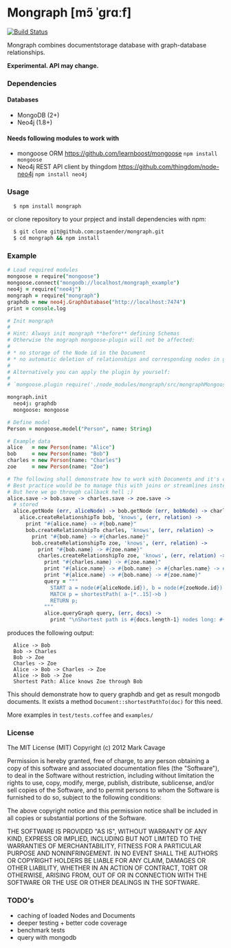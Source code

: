 Mongraph [mɔ̃ ˈɡrɑːf]
========

[![Build Status](https://api.travis-ci.org/pstaender/mongraph.png)](https://travis-ci.org/pstaender/mongraph)

Mongraph combines documentstorage database with graph-database relationships.

**Experimental. API may change.**

### Dependencies

#### Databases

* MongoDB (2+)
* Neo4j (1.8+)

#### Needs following modules to work with

* mongoose ORM <https://github.com/learnboost/mongoose> `npm install mongoose`
* Neo4j REST API client by thingdom <https://github.com/thingdom/node-neo4j> `npm install neo4j`

### Usage

```sh
  $ npm install mongraph
```

or clone repository to your prpject and install dependencies with npm:

```sh
  $ git clone git@github.com:pstaender/mongraph.git
  $ cd mongraph && npm install
```

### Example 

```coffeescript
# Load required modules
mongoose = require("mongoose")
mongoose.connect("mongodb://localhost/mongraph_example")
neo4j = require("neo4j")
mongraph = require("mongraph")
graphdb = new neo4j.GraphDatabase("http://localhost:7474")
print = console.log

# Init mongraph
#
# Hint: Always init mongraph **before** defining Schemas
# Otherwise the mograph mongoose-plugin will not be affected:
#
# * no storage of the Node id in the Document
# * no automatic deletion of relationships and corresponding nodes in graphdb
# 
# Alternatively you can apply the plugin by yourself:
# 
# `mongoose.plugin require('./node_modules/mongraph/src/mongraphMongoosePlugin')`

mongraph.init
  neo4j: graphdb
  mongoose: mongoose

# Define model
Person = mongoose.model("Person", name: String)

# Example data
alice   = new Person(name: "Alice")
bob     = new Person(name: "Bob")
charles = new Person(name: "Charles")
zoe     = new Person(name: "Zoe")

# The following shall demonstrate how to work with Documents and it's corresponding Nodes
# Best practice would be to manage this with joins or streamlines instead of seperate callbacks
# But here we go through callback hell ;)
alice.save -> bob.save -> charles.save -> zoe.save ->
  # stored
  alice.getNode (err, aliceNode) -> bob.getNode (err, bobNode) -> charles.getNode (err, charlesNode) -> zoe.getNode (err, zoeNode) ->
    alice.createRelationshipTo bob, 'knows', (err, relation) ->
      print "#{alice.name} -> #{bob.name}"
      bob.createRelationshipTo charles, 'knows', (err, relation) ->
        print "#{bob.name} -> #{charles.name}"
        bob.createRelationshipTo zoe, 'knows', (err, relation) ->
          print "#{bob.name} -> #{zoe.name}"
          charles.createRelationshipTo zoe, 'knows', (err, relation) ->
            print "#{charles.name} -> #{zoe.name}"
            print "#{alice.name} -> #{bob.name} -> #{charles.name} -> #{zoe.name}"
            print "#{alice.name} -> #{bob.name} -> #{zoe.name}"
            query = """
              START a = node(#{aliceNode.id}), b = node(#{zoeNode.id}) 
              MATCH p = shortestPath( a-[*..15]->b )
              RETURN p;
            """
            alice.queryGraph query, (err, docs) ->
              print "\nShortest path is #{docs.length-1} nodes long: #{docs[0].name} knows #{docs[2].name} through #{docs[1].name}"

```

produces the following output:

```
  Alice -> Bob
  Bob -> Charles
  Bob -> Zoe
  Charles -> Zoe
  Alice -> Bob -> Charles -> Zoe
  Alice -> Bob -> Zoe
  Shortest Path: Alice knows Zoe through Bob
```

This should demonstrate how to query graphdb and get as result mongodb documents. It exists a method `Document::shortestPathTo(doc)` for this need.

More examples in `test/tests.coffee` and `examples/`

### License

The MIT License (MIT) Copyright (c) 2012 Mark Cavage

Permission is hereby granted, free of charge, to any person obtaining a copy of this software and associated documentation files (the "Software"), to deal in the Software without restriction, including without limitation the rights to use, copy, modify, merge, publish, distribute, sublicense, and/or sell copies of the Software, and to permit persons to whom the Software is furnished to do so, subject to the following conditions:

The above copyright notice and this permission notice shall be included in all copies or substantial portions of the Software.

THE SOFTWARE IS PROVIDED "AS IS", WITHOUT WARRANTY OF ANY KIND, EXPRESS OR IMPLIED, INCLUDING BUT NOT LIMITED TO THE WARRANTIES OF MERCHANTABILITY, FITNESS FOR A PARTICULAR PURPOSE AND NONINFRINGEMENT. IN NO EVENT SHALL THE AUTHORS OR COPYRIGHT HOLDERS BE LIABLE FOR ANY CLAIM, DAMAGES OR OTHER LIABILITY, WHETHER IN AN ACTION OF CONTRACT, TORT OR OTHERWISE, ARISING FROM, OUT OF OR IN CONNECTION WITH THE SOFTWARE OR THE USE OR OTHER DEALINGS IN THE SOFTWARE.

### TODO's

* caching of loaded Nodes and Documents
* deeper testing + better code coverage
* benchmark tests
* query with mongodb
